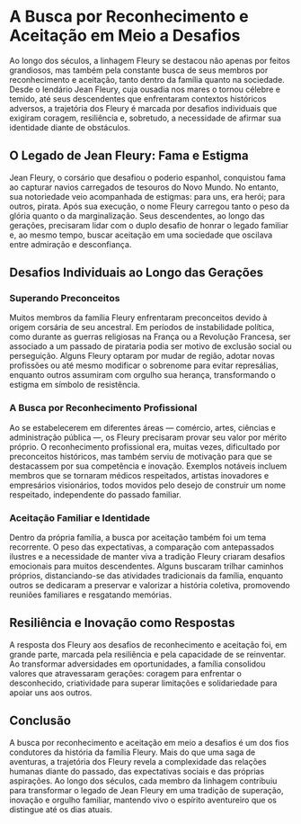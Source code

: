 # A Busca por Reconhecimento e Aceitação em Meio a Desafios

Ao longo dos séculos, a linhagem Fleury se destacou não apenas por feitos grandiosos, mas também pela constante busca de seus membros por reconhecimento e aceitação, tanto dentro da família quanto na sociedade. Desde o lendário Jean Fleury, cuja ousadia nos mares o tornou célebre e temido, até seus descendentes que enfrentaram contextos históricos adversos, a trajetória dos Fleury é marcada por desafios individuais que exigiram coragem, resiliência e, sobretudo, a necessidade de afirmar sua identidade diante de obstáculos.

## O Legado de Jean Fleury: Fama e Estigma

Jean Fleury, o corsário que desafiou o poderio espanhol, conquistou fama ao capturar navios carregados de tesouros do Novo Mundo. No entanto, sua notoriedade veio acompanhada de estigmas: para uns, era herói; para outros, pirata. Após sua execução, o nome Fleury carregou tanto o peso da glória quanto o da marginalização. Seus descendentes, ao longo das gerações, precisaram lidar com o duplo desafio de honrar o legado familiar e, ao mesmo tempo, buscar aceitação em uma sociedade que oscilava entre admiração e desconfiança.

## Desafios Individuais ao Longo das Gerações

### Superando Preconceitos

Muitos membros da família Fleury enfrentaram preconceitos devido à origem corsária de seu ancestral. Em períodos de instabilidade política, como durante as guerras religiosas na França ou a Revolução Francesa, ser associado a um passado de pirataria podia ser motivo de exclusão social ou perseguição. Alguns Fleury optaram por mudar de região, adotar novas profissões ou até mesmo modificar o sobrenome para evitar represálias, enquanto outros assumiram com orgulho sua herança, transformando o estigma em símbolo de resistência.

### A Busca por Reconhecimento Profissional

Ao se estabelecerem em diferentes áreas — comércio, artes, ciências e administração pública —, os Fleury precisaram provar seu valor por mérito próprio. O reconhecimento profissional era, muitas vezes, dificultado por preconceitos históricos, mas também serviu de motivação para que se destacassem por sua competência e inovação. Exemplos notáveis incluem membros que se tornaram médicos respeitados, artistas inovadores e empresários visionários, todos movidos pelo desejo de construir um nome respeitado, independente do passado familiar.

### Aceitação Familiar e Identidade

Dentro da própria família, a busca por aceitação também foi um tema recorrente. O peso das expectativas, a comparação com antepassados ilustres e a necessidade de manter viva a tradição Fleury criaram desafios emocionais para muitos descendentes. Alguns buscaram trilhar caminhos próprios, distanciando-se das atividades tradicionais da família, enquanto outros se dedicaram a preservar e valorizar a história coletiva, promovendo reuniões familiares e resgatando memórias.

## Resiliência e Inovação como Respostas

A resposta dos Fleury aos desafios de reconhecimento e aceitação foi, em grande parte, marcada pela resiliência e pela capacidade de se reinventar. Ao transformar adversidades em oportunidades, a família consolidou valores que atravessaram gerações: coragem para enfrentar o desconhecido, criatividade para superar limitações e solidariedade para apoiar uns aos outros.

## Conclusão

A busca por reconhecimento e aceitação em meio a desafios é um dos fios condutores da história da família Fleury. Mais do que uma saga de aventuras, a trajetória dos Fleury revela a complexidade das relações humanas diante do passado, das expectativas sociais e das próprias aspirações. Ao longo dos séculos, cada membro da linhagem contribuiu para transformar o legado de Jean Fleury em uma tradição de superação, inovação e orgulho familiar, mantendo vivo o espírito aventureiro que os distingue até os dias atuais.